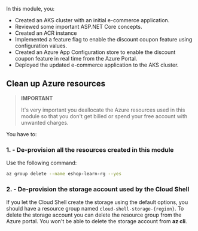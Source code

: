In this module, you:

- Created an AKS cluster with an initial e-commerce application.
- Reviewed some important ASP.NET Core concepts.
- Created an ACR instance
- Implemented a feature flag to enable the discount coupon feature using configuration values.
- Created an Azure App Configuration store to enable the discount coupon feature in real time from the Azure Portal.
- Deployed the updated e-commerce application to the AKS cluster.

## Clean up Azure resources

> **IMPORTANT**
>
> It's very important you deallocate the Azure resources used in this module so that you don't get billed or spend your free account with unwanted charges.

You have to:

### 1. - De-provision all the resources created in this module

Use the following command:

```bash
az group delete --name eshop-learn-rg --yes
```

### 2. - De-provision the storage account used by the Cloud Shell

If you let the Cloud Shell create the storage using the default options, you should have a resource group named `cloud-shell-storage-{region}`. To delete the storage account you can delete the resource group from the Azure portal. You won't be able to delete the storage account from **az cli**.
